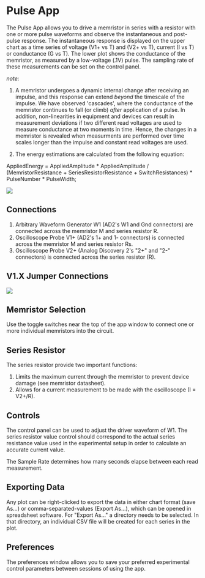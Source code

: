 # Pulse App

The Pulse App allows you to drive a memristor in series with a resistor with one or more pulse waveforms and observe the instantaneous and post-pulse response. The instantaneous response is displayed on the upper chart as a time series of voltage (V1+ vs T) and (V2+ vs T), current (I vs T) or conductance (G vs T). The lower plot shows the conductance of the memristor, as measured by a low-voltage (.1V) pulse. The sampling rate of these measurements can be set on the control panel. 

*note:*

1. A memristor undergoes a dynamic internal change after receiving an impulse, and this response can extend *beyond* the timescale of the impulse. We have observed 'cascades', where the conductance of the memristor continues to fall (or climb) *after* application of a pulse. In addition, non-linearities in equipment and devices can result in measurement deviations if two different read voltages are used to measure conductance at two moments in time. Hence, the changes in a memristor is revealed when measurments are performed over time scales longer than the impulse and constant read voltages are used. 

2. The energy estimations are calculated from the following equation: 

AppliedEnergy = AppliedAmplitude * AppliedAmplitude / (MemristorResistance + SeriesResistorResistance + SwitchResistances) * PulseNumber * PulseWidth;



![](file://Pulse.png)

## Connections

1.  Arbitrary Waveform Generator W1 (AD2's W1 and Gnd connectors) are connected across the memristor M and series resistor R.
2.  Oscilloscope Probe V1+ (AD2's 1+ and 1- connectors) is connected across the memristor M and series resistor Rs.
3.  Oscilloscope Probe V2+ (Analog Discovery 2's "2+" and "2-" connectors) is connected across the series resistor (R).


## V1.X Jumper Connections

![](file://help/HysteresisV1Board.png)

## Memristor Selection

Use the toggle switches near the top of the app window to connect one or more individual memristors into the circuit.

## Series Resistor

The series resistor provide two important functions:

1.  Limits the maximum current through the memristor to prevent device damage (see memristor datasheet).
2.  Allows for a current measurement to be made with the oscilloscope (I = V2+/R).

## Controls

The control panel can be used to adjust the driver waveform of W1. The series resistor value control should correspond to the actual series resistance value used in the experimental setup in order to calculate an accurate current value.

The Sample Rate determines how many seconds elapse between each read measurement. 

## Exporting Data

Any plot can be right-clicked to export the data in either chart format (save As...) or comma-separated-values (Export As...), which can be opened in spreadsheet software. For "Export As..." a directory needs to be selected. In that directory, an individual CSV file will be created for each series in the plot.

## Preferences

The preferences window allows you to save your preferred experimental control parameters between sessions of using the app.